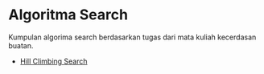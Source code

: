 # Algoritma Search


Kumpulan algorima search berdasarkan tugas dari mata kuliah kecerdasan buatan.

 - [Hill Climbing Search](hill_climbing.py)
